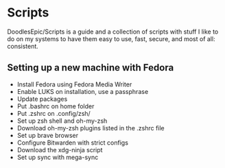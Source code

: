 # Scripts
DoodlesEpic/Scripts is a guide and a collection of scripts with stuff I like to do on my systems to have them easy to use, fast, secure, and most of all: consistent.

## Setting up a new machine with Fedora
- Install Fedora using Fedora Media Writer
- Enable LUKS on installation, use a passphrase
- Update packages
- Put .bashrc on home folder
- Put .zshrc on .config/zsh/
- Set up zsh shell and oh-my-zsh
- Download oh-my-zsh plugins listed in the .zshrc file
- Set up brave browser
- Configure Bitwarden with strict configs
- Download the xdg-ninja script
- Set up sync with mega-sync

